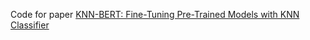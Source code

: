 Code for paper [KNN-BERT: Fine-Tuning Pre-Trained Models with KNN Classifier](https://arxiv.org/abs/2110.02523 "KNN-BERT: Fine-Tuning Pre-Trained Models with KNN Classifier")
